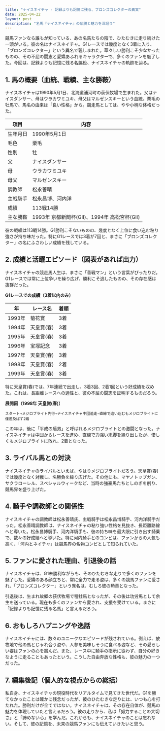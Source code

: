 ```yaml
---
title: "ナイスネイチャ - 記録よりも記憶に残る、ブロンズコレクターの真実"
date: 2025-04-22
layout: post
description: "名馬『ナイスネイチャ』の伝説と魅力を深堀り"
---
```


競馬ファンなら誰もが知っている、あの名馬たちの陰で、ひたむきに走り続けた一頭がいる。彼の名はナイスネイチャ。G1レースでは幾度となく3着に入り、「ブロンズコレクター」という異名で親しまれた。華々しい勝利こそ少なかったものの、その不屈の闘志と愛嬌あふれるキャラクターで、多くのファンを魅了した。今回は、記録よりも記憶に残る名脇役、ナイスネイチャの軌跡を辿る。

## 1. 馬の概要（血統、戦績、主な勝鞍）

ナイスネイチャは1990年5月1日、北海道浦河町の荻伏牧場で生まれた。父はナイスダンサー、母はウラカワミユキ、母父はマルゼンスキーという血統。栗毛の牡馬で、馬名の由来は「良い性格」から。競走馬としては、やや小柄な体格だった。

| 項目 | 内容 |
|---|---|
| 生年月日 | 1990年5月1日 |
| 毛色 | 栗毛 |
| 性別 | 牡 |
| 父 | ナイスダンサー |
| 母 | ウラカワミユキ |
| 母父 | マルゼンスキー |
| 調教師 | 松永善晴 |
| 主戦騎手 | 松永昌博、河内洋 |
| 成績 | 113戦14勝 |
| 主な勝鞍 | 1993年 京都新聞杯(GⅡ)、1994年 高松宮杯(GⅡ) |


彼の戦績は113戦14勝。G1勝利こそないものの、幾度となく上位に食い込む粘り強さが持ち味だった。特にG1レースでは3着が7回と、まさに「ブロンズコレクター」の名にふさわしい成績を残している。

## 2. 成績と活躍エピソード（図表があれば出力）

ナイスネイチャの競走馬人生は、まさに「善戦マン」という言葉がぴったりだ。G1レースでは常に上位争いを繰り広げ、勝利こそ逃したものの、その存在感は抜群だった。

**G1レースでの成績（3着以内のみ）**

| 年 | レース名 | 着順 |
|---|---|---|
| 1993年 | 菊花賞 | 3着 |
| 1994年 | 天皇賞(春) | 3着 |
| 1995年 | 天皇賞(春) | 3着 |
| 1996年 | 宝塚記念 | 3着 |
| 1997年 | 天皇賞(春) | 3着 |
| 1998年 | 天皇賞(春) | 2着 |
| 1999年 | 天皇賞(春) | 3着 |

特に天皇賞(春)では、7年連続で出走し、3着3回、2着1回という好成績を収めた。これは、長距離レースへの適性と、彼の不屈の闘志を証明するものだろう。

**展開図（1998年 天皇賞(春)）**

```
スタート→メジロブライト先行→ナイスネイチャ中団追走→直線で追い込むもメジロブライトに僅差及ばず2着
```

この年は、後に「平成の盾男」と呼ばれるメジロブライトとの激闘となった。ナイスネイチャは中団からレースを進め、直線で力強い末脚を繰り出したが、惜しくもメジロブライトに敗れ、2着となった。

## 3. ライバル馬との対決

ナイスネイチャのライバルといえば、やはりメジロブライトだろう。天皇賞(春)では幾度となく対戦し、名勝負を繰り広げた。その他にも、マヤノトップガン、サクラローレル、スペシャルウィークなど、当時の強豪馬たちとしのぎを削り、競馬界を盛り上げた。


## 4. 騎手や調教師との関係性

ナイスネイチャの調教師は松永善晴氏、主戦騎手は松永昌博騎手、河内洋騎手だった。松永善晴調教師は、ナイスネイチャの粘り強い性格を見抜き、長距離路線へと導いた。松永昌博騎手、河内洋騎手も、彼の持ち味を最大限に引き出す騎乗で、数々の好成績へと導いた。特に河内騎手とのコンビは、ファンからの人気も高く、「河内とネイチャ」は競馬界の名物コンビとして知られていた。


## 5. ファンに愛された理由、引退後の話

ナイスネイチャは、G1未勝利ながらも、そのひたむきな走りで多くのファンを魅了した。愛嬌のある顔立ちと、常に全力で走る姿は、多くの競馬ファンに愛され、「ブロンズコレクター」という異名は、むしろ彼の勲章となった。

引退後は、生まれ故郷の荻伏牧場で種牡馬となったが、その後は功労馬として余生を送っている。現在も多くのファンから愛され、支援を受けている。まさに「記録よりも記憶に残る名馬」と言えるだろう。


## 6. おもしろハプニングや逸話

ナイスネイチャには、数々のユニークなエピソードが残されている。例えば、放牧地で他の馬とじゃれ合う姿や、人参を美味しそうに食べる姿など、その愛らしい姿はファンの心を掴んだ。また、レース中に騎手の指示に従わず、自分の好きなように走ることもあったという。こうした自由奔放な性格も、彼の魅力の一つだった。


## 7. 編集後記（個人的な視点からの総括）

私自身、ナイスネイチャの現役時代をリアルタイムで見てきた世代だ。G1を勝てなかったことは確かに残念だったが、彼のひたむきな走りには、いつも心を打たれた。勝利だけが全てではない。ナイスネイチャは、その存在自体が、競馬の魅力を体現していたと言えるだろう。彼の走りから、私は「努力することの大切さ」と「諦めない心」を学んだ。これからも、ナイスネイチャのことは忘れない。そして、彼の記憶を、未来の競馬ファンにも伝えていきたいと思う。
